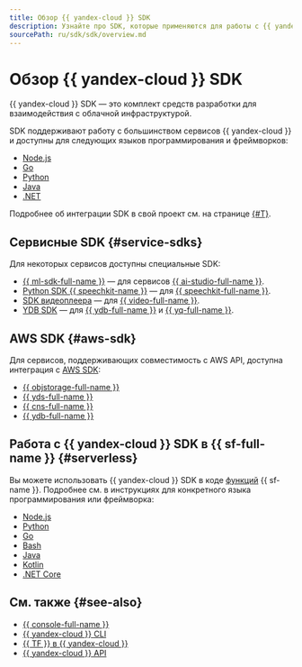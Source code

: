 ```yaml
---
title: Обзор {{ yandex-cloud }} SDK
description: Узнайте про SDK, которые применяются для работы с {{ yandex-cloud }}
sourcePath: ru/sdk/sdk/overview.md
---
```


# Обзор {{ yandex-cloud }} SDK

{{ yandex-cloud }} SDK — это комплект средств разработки для взаимодействия с облачной инфраструктурой.

SDK поддерживают работу с большинством сервисов {{ yandex-cloud }} и доступны для следующих языков программирования и фреймворков:
* [Node.js](https://github.com/yandex-cloud/nodejs-sdk)
* [Go](https://github.com/yandex-cloud/go-sdk)
* [Python](https://github.com/yandex-cloud/python-sdk)
* [Java](https://github.com/yandex-cloud/java-sdk)
* [.NET](https://github.com/yandex-cloud/dotnet-sdk)

Подробнее об интеграции SDK в свой проект см. на странице [{#T}](./quickstart.md).

## Сервисные SDK {#service-sdks}

Для некоторых сервисов доступны специальные SDK:
* [{{ ml-sdk-full-name }}](../../foundation-models/sdk/index.md) — для сервисов [{{ ai-studio-full-name }}](/ai-studio).
* [Python SDK {{ speechkit-name }}](../../speechkit/sdk/python/index.md) — для [{{ speechkit-full-name }}](../../speechkit/).
* [SDK видеоплеера](../../video/sdk/index.md) — для [{{ video-full-name }}](../../video/).
* [YDB SDK](https://ydb.tech/docs/ru/reference/ydb-sdk/) — для [{{ ydb-full-name }}](../../ydb/) и [{{ yq-full-name }}](../../query/).

## AWS SDK {#aws-sdk}

Для сервисов, поддерживающих совместимость с AWS API, доступна интеграция с [AWS SDK](https://aws.amazon.com/developer/tools/):
* [{{ objstorage-full-name }}](../../storage/tools/sdk/index.md)
* [{{ yds-full-name }}](../../data-streams/operations/aws-sdk/prepare.md)
* [{{ cns-full-name }}](../../notifications/tools/sdk-python.md)
* [{{ ydb-full-name }}](../../ydb/docapi/tools/aws-sdk/index.md)

## Работа с {{ yandex-cloud }} SDK в {{ sf-full-name }} {#serverless}

Вы можете использовать {{ yandex-cloud }} SDK в коде [функций](../../functions/concepts/function.md) {{ sf-name }}. Подробнее см. в инструкциях для конкретного языка программирования или фреймворка:
* [Node.js](../../functions/lang/nodejs/sdk.md)
* [Python](../../functions/lang/python/sdk.md)
* [Go](../../functions/lang/golang/sdk.md)
* [Bash](../../functions/lang/bash/sdk.md)
* [Java](../../functions/lang/java/sdk.md)
* [Kotlin](../../functions/lang/kotlin/sdk.md)
* [.NET Core](../../functions/lang/csharp/sdk.md)

## См. также {#see-also}

* [{{ console-full-name }}](../../console/)
* [{{ yandex-cloud }} CLI](../../cli/)
* [{{ TF }} в {{ yandex-cloud }}](../../tutorials/infrastructure-management/terraform-quickstart.md)
* [{{ yandex-cloud }} API](../../api-design-guide/)